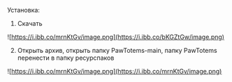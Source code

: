 Установка:

1. Скачать

![https://i.ibb.co/mrnKtGv/image.png](https://i.ibb.co/bKGZtGw/image.png)

2. Открыть архив, открыть папку PawTotems-main, папку PawTotems перенести в папку ресурспаков

![https://i.ibb.co/mrnKtGv/image.png](https://i.ibb.co/mrnKtGv/image.png)
